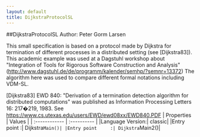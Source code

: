 ```yaml
---
layout: default
title: DijkstraProtocolSL
---
```


##DijkstraProtocolSL
Author: Peter Gorm Larsen


This small specification is based on a protocol made
by Dijkstra for termination of different processes in
a distributed setting (see [Dijkstra83]). This academic
example was used at a Dagstuhl workshop about "Integration 
of Tools for Rigorous Software Construction and Analysis"
(http://www.dagstuhl.de/de/programm/kalender/semhp/?semnr=13372)
The algorithm here was used to compare different formal
notations including VDM-SL.

[Dijkstra83] EWD 840: "Derivation of a termination detection 
algorithm for distributed computations" was published as
Information Processing Letters 16: 217�219, 1983. See
https://www.cs.utexas.edu/users/EWD/ewd08xx/EWD840.PDF 
| Properties | Values          |
| :------------ | :---------- |
|Language Version:| classic|
|Entry point     :| Dijkstra`Main()|
|Entry point     :| Dijkstra`Main2()|


